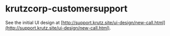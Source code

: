 # krutzcorp-customersupport

See the initial UI design at [http://support.krutz.site/ui-design/new-call.html](http://support.krutz.site/ui-design/new-call.html).

